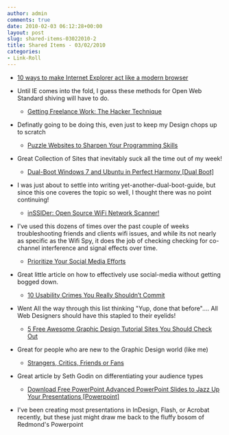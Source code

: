 ```yaml
---
author: admin
comments: true
date: 2010-02-03 06:12:28+00:00
layout: post
slug: shared-items-03022010-2
title: Shared Items - 03/02/2010
categories:
- Link-Roll
---
```


  * [10 ways to make Internet Explorer act like a modern browser](http://www.catswhocode.com/blog/10-ways-to-make-internet-explorer-act-like-a-modern-browser)
  
- Until IE comes into the fold, I guess these methods for Open Web Standard shiving will have to do.
  * [Getting Freelance Work: The Hacker Technique](http://feedproxy.google.com/~r/FreelanceSwitch/~3/srVkNwkIeOc/)
  
- Definatly going to be doing this, even just to keep my Design chops up to scratch
  * [Puzzle Websites to Sharpen Your Programming Skills](http://sixrevisions.com/resources/10-puzzle-websites-to-sharpen-your-programming-skills/)
  
- Great Collection of Sites that inevitably suck all the time out of my week!
  * [Dual-Boot Windows 7 and Ubuntu in Perfect Harmony [Dual Boot]](http://feeds.gawker.com/~r/lifehacker/full/~3/jh-EAd8oN1o/dual+boot-windows-7-and-ubuntu-in-perfect-harmony)
  
- I was just about to settle into writing yet-another-dual-boot-guide, but since this one coveres the topic so well, I thought there was no point continuing!
  * [inSSIDer: Open Source WiFi Network Scanner!](http://feedproxy.google.com/~r/PenTestIT/~3/T2H6shQ9nIY/)
  
- I've used this dozens of times over the past couple of weeks troubleshooting friends and clients wifi issues, and while its not nearly as specific as the Wifi Spy, it does the job of checking checking for co-channel interference and signal effects over time.
  * [Prioritize Your Social Media Efforts](http://feedproxy.google.com/~r/chrisbrogandotcom/~3/9C8xHQE6pY4/)
  
- Great little article on how to effectively use social-media without getting bogged down.
  * [10 Usability Crimes You Really Shouldn’t Commit](http://line25.com/articles/10-usability-crimes-you-really-shouldnt-commit)
  
- Went All the way through this list thinking "Yup, done that before".... All Web Designers should have this stapled to their eyelids!
  * [5 Free Awesome Graphic Design Tutorial Sites You Should Check Out](http://feedproxy.google.com/~r/Makeuseof/~3/oGp1IOFmIJs/)
  
- Great for people who are new to the Graphic Design world (like me)
  * [Strangers, Critics, Friends or Fans](http://feedproxy.google.com/~r/typepad/sethsmainblog/~3/AAy8EI9rw0A/strangers-critics-friends-or-fans.html)
  
- Great article by Seth Godin on differentiating your audience types
  * [Download Free PowerPoint Advanced PowerPoint Slides to Jazz Up Your  Presentations [Powerpoint]](http://feeds.gawker.com/~r/lifehacker/full/~3/UcdS0_cieyM/download-free-powerpoint-advanced-powerpoint-slides-to-jazz-up-your-presentations)
  
- I've been creating most presentations in InDesign, Flash, or Acrobat recently, but these just might draw me back to the fluffy bosom of Redmond's Powerpoint
